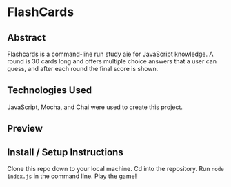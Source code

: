 # FlashCards

## Abstract

Flashcards is a command-line run study aie for JavaScript knowledge. A round is 30 cards long and offers multiple choice answers that a user can guess, and after each round the final score is shown.

## Technologies Used

JavaScript, Mocha, and Chai were used to create this project.

## Preview

## Install / Setup Instructions

Clone this repo down to your local machine.
Cd into the repository.
Run `node index.js` in the command line.
Play the game!
